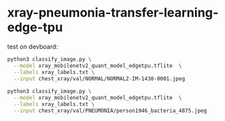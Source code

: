 # xray-pneumonia-transfer-learning-edge-tpu

test on devboard: 
```sh
python3 classify_image.py \
  --model xray_mobilenetv2_quant_model_edgetpu.tflite  \
  --labels xray_labels.txt \
  --input chest_xray/val/NORMAL/NORMAL2-IM-1430-0001.jpeg
  
python3 classify_image.py \
  --model xray_mobilenetv2_quant_model_edgetpu.tflite  \
  --labels xray_labels.txt \
  --input chest_xray/val/PNEUMONIA/person1946_bacteria_4875.jpeg
```
